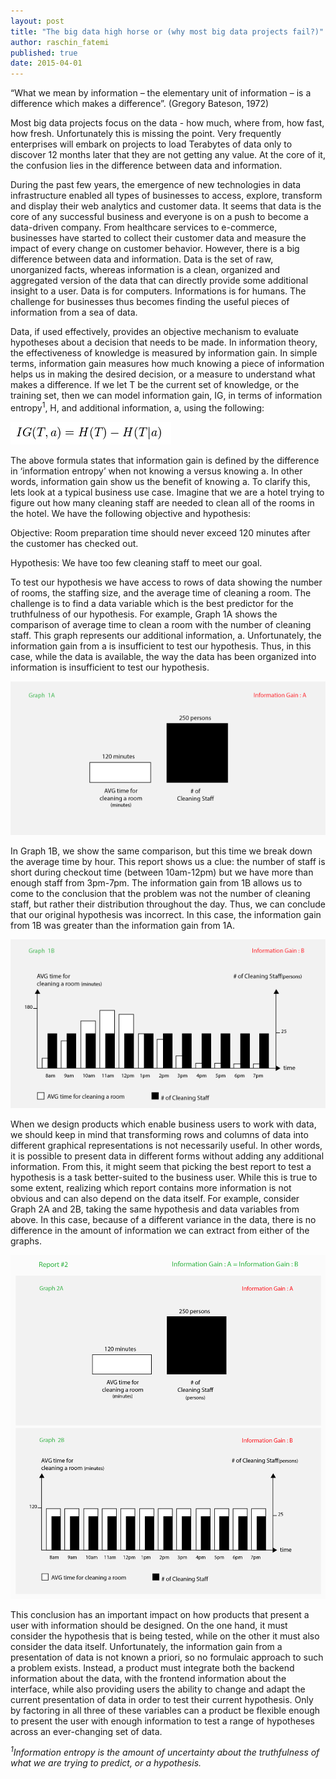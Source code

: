 ```yaml
---
layout: post
title: "The big data high horse or (why most big data projects fail?)"
author: raschin_fatemi
published: true
date: 2015-04-01
---
```



“What we mean by information – the elementary unit of information – is a difference which makes a difference”. (Gregory Bateson, 1972)

Most big data projects focus on the data - how much, where from, how fast, how fresh. Unfortunately this is missing the point. Very frequently enterprises will embark on projects to load Terabytes of data only to discover 12 months later that they are not getting any value. At the core of it, the confusion lies in the difference between data and information.

During the past few years, the emergence of new technologies in data infrastructure enabled all types of businesses to access, explore, transform and display their web analytics and customer data. It seems that data is the core of any successful business and everyone is on a push to become a data-driven company. From healthcare services to e-commerce, businesses have started to collect their customer data and measure the impact of every change on customer behavior. However, there is a big difference between data and information. Data is the set of raw, unorganized facts, whereas information is a clean, organized and aggregated version of the data that can directly provide some additional insight to a user. Data is for computers. Informations is for humans. The challenge for businesses thus becomes finding the useful pieces of information from a sea of data. 

Data, if used effectively, provides an objective mechanism to evaluate hypotheses about a decision that needs to be made. In information theory, the effectiveness of knowledge is measured by information gain. In simple terms, information gain measures how much knowing a piece of information helps us in making the desired decision, or a measure to understand what makes a difference.  If we let T be the current set of knowledge, or the training set, then we can model information gain, IG,  in terms of information entropy<sup>1</sup>, H,  and additional information, a, using the following: 

![alt text](/images/ig.png)

The above formula states that information gain is defined by the difference in ‘information entropy’ when not knowing a versus knowing a. In other words, information gain show us the benefit of knowing a. To clarify this,  lets look at a typical business use case. Imagine that we are a hotel trying to figure out how many cleaning staff are needed to clean all of the rooms in the hotel. We have the following objective and hypothesis: 

Objective: Room preparation  time should never exceed 120 minutes after the customer has checked out.

Hypothesis: We have too few cleaning staff to meet our goal. 

To test our hypothesis we have access to rows of data showing the number of rooms, the staffing size, and the average time of cleaning a room. The challenge is to find a data variable which is the best predictor for the truthfulness of our hypothesis. For example, Graph 1A shows the comparison of average time to clean a room with the number of cleaning staff. This graph represents our additional information, a. Unfortunately, the information gain from a is insufficient to test our hypothesis. Thus, in this case, while the data is available, the way the data has been organized into information is insufficient to test our hypothesis. 

![alt text](/images/g-1a.png)

In Graph 1B,  we show the same comparison, but this time we break down the average time by hour. This report shows us a clue: the number of staff is short during checkout time (between 10am-12pm) but we have more than enough staff from 3pm-7pm. The information gain from 1B allows us to come to the conclusion that the problem was not the number of cleaning staff, but rather their distribution throughout the day. Thus, we can conclude that our original hypothesis was incorrect. In this case, the information gain from 1B was greater than the information gain from 1A.  


![alt text](/images/g-1b.png)

When we design products which enable business users to work with data, we should keep in mind that transforming rows and columns of data into different graphical representations is not necessarily useful. In other words, it is possible to present data in different forms without adding any additional information.  From this, it might seem that picking the best report to test a hypothesis is a task better-suited to the business user. While this is true to some extent, realizing which report contains more information is not obvious and can also depend on the data itself. For example, consider Graph 2A and 2B,  taking the same hypothesis and  data variables from above. In this case, because of a different variance in the data,  there is no difference in the amount of information we can extract from either of the graphs. 

![alt text](/images/blog-post-graphs-b.png)

This conclusion has an important impact on how products that present a user with information should be designed. On the one hand, it must consider the hypothesis that is being tested, while on the other it must also consider the data itself. Unfortunately, the information gain from a presentation of data is not known a priori,  so no formulaic approach to such a problem exists. Instead, a product must integrate both the backend information about the data, with the frontend information about the interface, while also providing users the ability to change and adapt the current presentation of data in order to test their current hypothesis. Only by factoring in all three of these variables can a product be flexible enough to present the user with enough information to test a range of hypotheses across an ever-changing set of data. 

*<sup>1</sup>Information entropy  is the amount of uncertainty about the truthfulness of what we are trying to predict, or a hypothesis.*













